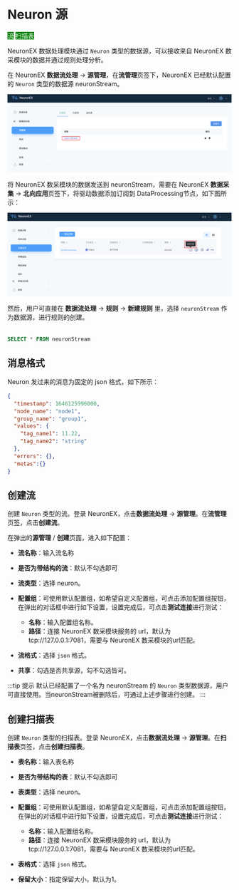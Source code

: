 # Neuron 源

<span style="background:green;color:white;">流</span>        <span style="background:green;color:white">扫描表</span>

NeuronEX 数据处理模块通过 `Neuron` 类型的数据源，可以接收来自 NeuronEX 数采模块的数据并通过规则处理分析。


在 NeuronEX **数据流处理** -> **源管理**，在**流管理**页签下，NeuronEX 已经默认配置的 `Neuron` 类型的数据源 neuronStream。

<img src="./_assets/source_neuronStream.png" alt="neuronstream" style="zoom:100%;" />



将 NeuronEX 数采模块的数据发送到 neuronStream，需要在 NeuronEX **数据采集** -> **北向应用**页签下，将驱动数据添加订阅到 DataProcessing节点，如下图所示：

<img src="./_assets/neuron_dataprocessing.png" alt="dataprocessing" style="zoom:100%;" />


然后，用户可直接在 **数据流处理** -> **规则** -> **新建规则** 里，选择 `neuronStream` 作为数据源，进行规则的创建。
```sql

SELECT * FROM neuronStream
```

## 消息格式

Neuron 发过来的消息为固定的 json 格式，如下所示： 

```json
{
  "timestamp": 1646125996000,
  "node_name": "node1", 
  "group_name": "group1",
  "values": {
    "tag_name1": 11.22,
    "tag_name2": "string"
  },
  "errors": {},
  "metas":{}
}
```



## 创建流

创建 `Neuron` 类型的流。登录 NeuronEX，点击**数据流处理** -> **源管理**。在**流管理**页签，点击**创建流**。

在弹出的**源管理** / **创建**页面，进入如下配置：

- **流名称**：输入流名称
- **是否为带结构的流**：默认不勾选即可
- **流类型**：选择 neuron。
- **配置组**：可使用默认配置组，如希望自定义配置组，可点击添加配置组按钮，在弹出的对话框中进行如下设置，设置完成后，可点击**测试连接**进行测试：

  - **名称**：输入配置组名称。
  - **路径**：连接 NeuronEX 数采模块服务的 url，默认为tcp://127.0.0.1:7081，需要与 NeuronEX 数采模块的url匹配。
- **流格式**：选择 `json` 格式。
- **共享**：勾选是否共享源，勾不勾选皆可。

:::tip 提示
默认已经配置了一个名为 neuronStream 的 `Neuron` 类型数据源，用户可直接使用。当neuronStream被删除后，可通过上述步骤进行创建。
:::

## 创建扫描表

创建 `Neuron` 类型的扫描表。登录 NeuronEX，点击**数据流处理** -> **源管理**。在**扫描表**页签，点击**创建扫描表**。

- **表名称**：输入表名称
- **是否为带结构的表**：默认不勾选即可
- **表类型**：选择 neuron。
- **配置组**：可使用默认配置组，如希望自定义配置组，可点击添加配置组按钮，在弹出的对话框中进行如下设置，设置完成后，可点击**测试连接**进行测试：

  - **名称**：输入配置组名称。
  - **路径**：连接 NeuronEX 数采模块服务的 url，默认为tcp://127.0.0.1:7081，需要与 NeuronEX 数采模块的url匹配。
- **表格式**：选择 `json` 格式。
- **保留大小**：指定保留大小，默认为1。
